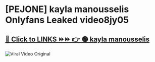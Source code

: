
 # [PEJONE] kayla manousselis Onlyfans Leaked video8jy05

## <h2><a href="https://clipsfans.com/kayla_manousselis&ref=git">🔗 Click to LINKS ⏩⏩ 👉 🟢 kayla manousselis </a></h2>

<a href="https://clipsfans.com/kayla_manousselis&ref=git" rel="nofollow" data-target="animated-image.originalLink"><img src="https://i.ibb.co.com/xMMVF88/686577567.gif" alt="Viral Video Original" style="max-width: 100%; display: inline-block;" data-target="animated-image.originalImage"></a>

